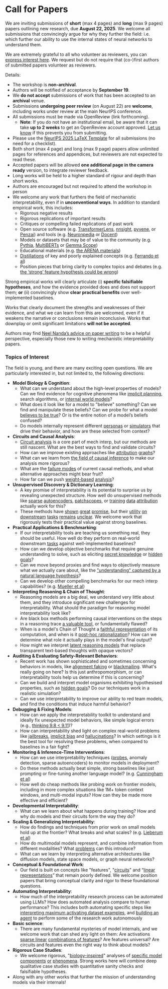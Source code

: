 # Call for Papers
We are inviting submissions of **short** (max 4 pages) and **long** (max 9 pages) papers outlining new research, due **August 22, 2025**. We welcome all submissions that convincingly argue for why they further the field: i.e. which further our ability to use the internal states of neural networks to understand them. 

We are extremely grateful to all who volunteer as reviewers, you can [express interest here](https://www.google.com/url?q=https://docs.google.com/forms/d/e/1FAIpQLSdiw1SJllzoTz_nqzDTzTOGb9DV3W_truQyh-WvYj_QGIi7Mg/viewform?usp%3Ddialog&sa=D&source=editors&ust=1753304904066964&usg=AOvVaw21P5A9ydaepizA7wqwWjWX). We request but do not require that (co-)first authors of submitted papers volunteer as reviewers. 

Details: 
* The workshop is **non-archival**.
* Authors will be notified of acceptance by **September 19**.
* We **do not accept** submissions of work that has been accepted to an **archival** venue.
* Submissions **undergoing peer review** (on August 22) are **welcome**, including works under review at the main NeurIPS conference.
* All submissions must be made via OpenReview (link forthcoming).
  * **Note**: If you do not have an institutional email, be aware that it can take **up to 2 weeks** to get an OpenReview account approved. [Let us know](mailto:neurips2025@mechinterpworkshop.com) if this prevents you from submitting.
* Please use the [NeurIPS 2025 LaTeX Template](https://www.google.com/url?q=https://media.neurips.cc/Conferences/NeurIPS2025/Styles.zip&sa=D&source=editors&ust=1753304904068271&usg=AOvVaw1f5_OWC2ViiALPvLZP-j5y) for all submissions (no need for a checklist).
* Both short (max 4 page) and long (max 9 page) papers allow unlimited pages for references and appendices, but reviewers are not expected to read these.
* Accepted papers will be allowed **one additional page in the camera ready** version, to integrate reviewer feedback.
* Long works will be held to a higher standard of rigour and depth than short works.
* Authors are encouraged but not required to attend the workshop in person
* We welcome any work that furthers the field of mechanistic interpretability, even if in **unconventional ways**. In addition to standard empirical work, this includes:
  * Rigorous negative results
  * Rigorous replications of important results
  * Critiques or compelling failed replications of past work
  * Open source software (e.g. [TransformerLens](https://www.google.com/url?q=https://github.com/neelnanda-io/TransformerLens&sa=D&source=editors&ust=1753304904069410&usg=AOvVaw1wALMYelhJU90-Q-1nOaUo), [nnsight](https://www.google.com/url?q=https://github.com/ndif-team/nnsight&sa=D&source=editors&ust=1753304904069475&usg=AOvVaw13DDfWWvInL_XSn-Tf5znd), [pyvene](https://www.google.com/url?q=https://github.com/stanfordnlp/pyvene/tree/main/pyvene/models/mlp&sa=D&source=editors&ust=1753304904069550&usg=AOvVaw0xxFOd2DPLabf0Aa5dVve9), or [Penzai](https://www.google.com/url?q=https://github.com/google-deepmind/penzai&sa=D&source=editors&ust=1753304904069673&usg=AOvVaw0YV0O0mDJcaI1uUHUpDGOi)) and tools (e.g. [Neuronpedia](https://www.google.com/url?q=http://neuronpedia.org&sa=D&source=editors&ust=1753304904069747&usg=AOvVaw25WTV_fsPNRe0z6ZMeJ52h) or [Docent](https://www.google.com/url?q=https://transluce.org/introducing-docent&sa=D&source=editors&ust=1753304904069825&usg=AOvVaw1nGd2wfZ_WfcEgS3nwwwvv))
  * Models or datasets that may be of value to the community (e.g. [Pythia](https://www.google.com/url?q=https://arxiv.org/abs/2304.01373&sa=D&source=editors&ust=1753304904069973&usg=AOvVaw00XA_U5ge31Ssm5psSfRlu), [MultiBERTs](https://www.google.com/url?q=https://arxiv.org/abs/2106.16163&sa=D&source=editors&ust=1753304904070037&usg=AOvVaw09ThF_zf3ZOfCV-anK7hK9) or [Gemma Scope](https://www.google.com/url?q=https://arxiv.org/abs/2408.05147&sa=D&source=editors&ust=1753304904070109&usg=AOvVaw1LS3JH4Z5Eja2MEMPBxMkf))
  * Educational materials (e.g. [the ARENA materials](https://www.google.com/url?q=https://arena3-chapter1-transformer-interp.streamlit.app/&sa=D&source=editors&ust=1753304904070260&usg=AOvVaw3rOtJ0ch25vlsgWz6UrjEd))
  * [Distillations](https://www.google.com/url?q=https://distill.pub/2017/research-debt/&sa=D&source=editors&ust=1753304904070349&usg=AOvVaw1IqyFVWwPEehswzdaCAtW-) of key and poorly explained concepts (e.g. [Ferrando et al](https://www.google.com/url?q=https://arxiv.org/abs/2405.00208&sa=D&source=editors&ust=1753304904070467&usg=AOvVaw0rcEJPC6cfY8zD9G9nJVkz))
  * Position pieces that bring clarity to complex topics and debates (e.g. [the ‘strong’ feature hypothesis could be wrong](https://www.google.com/url?q=https://www.alignmentforum.org/posts/tojtPCCRpKLSHBdpn/the-strong-feature-hypothesis-could-be-wrong&sa=D&source=editors&ust=1753304904070763&usg=AOvVaw2OuNcOkf3le2zAH16qS4wq))

Strong empirical works will clearly articulate (i) **specific falsifiable hypotheses**, and how the evidence provided does and does not support them; **or** (ii) convincingly show **clear practical benefits** over well-implemented baselines. 

Works that clearly document the strengths and weaknesses of their evidence, and what we can learn from this are welcomed, even if it weakens the narrative or conclusions remain inconclusive. Works that downplay or omit significant limitations **will not be accepted**. 

Authors may find [Neel Nanda’s advice on paper writing](https://www.google.com/url?q=https://www.alignmentforum.org/posts/eJGptPbbFPZGLpjsp/highly-opinionated-advice-on-how-to-write-ml-papers&sa=D&source=editors&ust=1753304904071771&usg=AOvVaw0jcrR9hqMjge3b12p5WomZ) to be a helpful perspective, especially those new to writing mechanistic interpretability papers. 
### Topics of Interest
The field is young, and there are many exciting open questions. We are particularly interested in, but not limited to, the following directions: 
* **Model Biology & Cognition**:
  * What can we understand about the high-level properties of models? Can we find evidence for cognitive phenomena like [implicit planning](https://www.google.com/url?q=https://transformer-circuits.pub/2025/attribution-graphs/biology.html%23dives-poems&sa=D&source=editors&ust=1753304904072430&usg=AOvVaw0jDjvVpb8_m2guXxYI58F7), search algorithms, or [internal world models](https://www.google.com/url?q=https://arxiv.org/abs/2210.13382&sa=D&source=editors&ust=1753304904072529&usg=AOvVaw3oQ_WzrnQYy_1dDYny_apj)?
  * What does it look like for a model to "believe" something? Can we find and manipulate these beliefs? Can we probe for what a model [believes to be true](https://www.google.com/url?q=https://arxiv.org/abs/2310.06824&sa=D&source=editors&ust=1753304904072736&usg=AOvVaw2kP6V_btYM0eNUuxOTVlX3)? Or is the entire notion of a model’s beliefs confused?
  * Do models internally represent different [personas](https://www.google.com/url?q=https://arxiv.org/abs/2406.12094&sa=D&source=editors&ust=1753304904072932&usg=AOvVaw0-av8jVKQSnYI1-HRpU4Sv) or [simulators](https://www.google.com/url?q=https://www.nature.com/articles/s41586-023-06647-8&sa=D&source=editors&ust=1753304904073007&usg=AOvVaw3XiY-4dHr_RVhp1nIu1tsU) that drive their behavior, and how are these selected from context?
* **Circuits and Causal Analysis**:
  * [Circuit analysis](https://www.google.com/url?q=https://distill.pub/2020/circuits/zoom-in/&sa=D&source=editors&ust=1753304904073266&usg=AOvVaw3bdy-bGCunwmBfcvYwoTZF) is a core part of mech interp, but our methods are still nascent. What are the best ways to find and validate circuits?
  * How can we improve existing approaches like [attribution](https://www.google.com/url?q=https://arxiv.org/abs/2406.11944&sa=D&source=editors&ust=1753304904073521&usg=AOvVaw2CZj_Hlb4NtKsPK-8f90Ha) [graphs](https://www.google.com/url?q=https://transformer-circuits.pub/2025/attribution-graphs/methods.html&sa=D&source=editors&ust=1753304904073598&usg=AOvVaw1lyFBTKdKi8ur13-3DlhuB)?
  * What can we learn from [the field of causal inference](https://www.google.com/url?q=https://arxiv.org/abs/2407.04690&sa=D&source=editors&ust=1753304904073734&usg=AOvVaw1c4IK3l1XtHLybbYLjGcat) to make our analysis more rigorous?
  * What are the [failure modes](https://www.google.com/url?q=https://arxiv.org/abs/2307.15771&sa=D&source=editors&ust=1753304904073882&usg=AOvVaw3jDSDpAZv1M7hrIg43-xCr) of current causal methods, and what alternative approaches might bear fruit?
  * How far can we push [weight-based](https://www.google.com/url?q=https://arxiv.org/abs/2301.05217&sa=D&source=editors&ust=1753304904074067&usg=AOvVaw3tyzKoYGu5gnrL4vACzL8M) [analysis](https://www.google.com/url?q=https://arxiv.org/abs/2410.08417&sa=D&source=editors&ust=1753304904074134&usg=AOvVaw0D9asNn3WW1to5qZpq52Wd)?
* **Unsupervised Discovery & Dictionary Learning**:
  * A key promise of interpretability is its potential to surprise us by revealing unexpected structure. How well do unsupervised methods like [sparse](https://www.google.com/url?q=https://arxiv.org/abs/2103.15949&sa=D&source=editors&ust=1753304904074447&usg=AOvVaw0pRUDjLNdd4YbWzsO-8KQ5) [autoencoders](https://www.google.com/url?q=https://transformer-circuits.pub/2023/monosemantic-features&sa=D&source=editors&ust=1753304904074522&usg=AOvVaw3ndUuG3VD9GbLlIJdjFgtb), [patch](https://www.google.com/url?q=https://arxiv.org/abs/2401.06102&sa=D&source=editors&ust=1753304904074577&usg=AOvVaw2S5mFCHLk_wsa8vjHuZmAw)[scopes](https://www.google.com/url?q=https://arxiv.org/abs/2403.10949v2&sa=D&source=editors&ust=1753304904074621&usg=AOvVaw0zg1TzPUx5BM4cNfAE7NeM), or [training](https://www.google.com/url?q=https://proceedings.mlr.press/v70/koh17a?ref%3Dhttps://githubhelp.com&sa=D&source=editors&ust=1753304904074706&usg=AOvVaw3TAFc7MVv6Dz0zJVyfndXD) [data](https://www.google.com/url?q=https://arxiv.org/abs/2308.03296&sa=D&source=editors&ust=1753304904074779&usg=AOvVaw2CSO9f2MbFivKRll1yYhCf) [attribution](https://www.google.com/url?q=https://arxiv.org/abs/2205.11482&sa=D&source=editors&ust=1753304904074855&usg=AOvVaw08vlvLIuk4lpfPioscJj6_) actually work for this?
  * These methods have [shown](https://www.google.com/url?q=https://transformer-circuits.pub/2024/scaling-monosemanticity/index.html&sa=D&source=editors&ust=1753304904075006&usg=AOvVaw0K7BFbnJhGB17ey4VcQMQ_) [great](https://www.google.com/url?q=https://transformer-circuits.pub/2025/attribution-graphs/biology.html&sa=D&source=editors&ust=1753304904075080&usg=AOvVaw1KERpxkgM29PqPBihwLN6T) [promise](https://www.google.com/url?q=https://arxiv.org/abs/2503.10965&sa=D&source=editors&ust=1753304904075148&usg=AOvVaw2fQ45rbCFtCH0iCFVWCtxi), but their [utility](https://www.google.com/url?q=https://arxiv.org/abs/2502.16681&sa=D&source=editors&ust=1753304904075252&usg=AOvVaw2nl3ekWmOiYLgsMY0HT3I4) [on](https://www.google.com/url?q=https://www.tilderesearch.com/blog/sieve&sa=D&source=editors&ust=1753304904075329&usg=AOvVaw2RspKX_b3wT4hv6BceAMcS) [downstream](https://www.google.com/url?q=https://arxiv.org/abs/2501.17148&sa=D&source=editors&ust=1753304904075392&usg=AOvVaw0uduiBgkt6zi20bAc62bxD) [tasks](https://www.google.com/url?q=https://transformer-circuits.pub/2024/features-as-classifiers/index.html&sa=D&source=editors&ust=1753304904075488&usg=AOvVaw3_Wdx3sQ-gCfbUt5c1mgMv) [remains](https://www.google.com/url?q=https://arxiv.org/abs/2502.04382&sa=D&source=editors&ust=1753304904075573&usg=AOvVaw2nFXTJpLHIJu-C5Q7eELth) [unclear](https://www.google.com/url?q=https://www.alignmentforum.org/posts/4uXCAJNuPKtKBsi28/negative-results-for-saes-on-downstream-tasks&sa=D&source=editors&ust=1753304904075694&usg=AOvVaw3QzT34SFLZF0wi72qn-5QK). We welcome work that rigorously tests their practical value against strong baselines.
* **Practical Applications & Benchmarking**:
  * If our interpretability tools are teaching us something real, they should be useful. How well do they perform on real-world downstream [tasks](https://www.google.com/url?q=https://www.lesswrong.com/posts/wGRnzCFcowRCrpX4Y/downstream-applications-as-validation-of-interpretability&sa=D&source=editors&ust=1753304904076485&usg=AOvVaw1kgLnzxq_k1kSL-l3WX3-H) against well-implemented baselines?
  * How can we develop objective benchmarks that require genuine understanding to solve, such as eliciting [secret knowledge](https://www.google.com/url?q=https://arxiv.org/abs/2505.14352&sa=D&source=editors&ust=1753304904076858&usg=AOvVaw3mzi-e3h6mE31nheJy0w_A) or [hidden goals](https://www.google.com/url?q=https://arxiv.org/abs/2503.10965&sa=D&source=editors&ust=1753304904076953&usg=AOvVaw1znwSmboYLtmWdI_dWT8PB)?
  * Can we move beyond proxies and find ways to objectively measure what we actually care about, like the ["understanding" captured by a natural language hypothesis](https://www.google.com/url?q=https://arxiv.org/abs/2502.04382&sa=D&source=editors&ust=1753304904077303&usg=AOvVaw1wUIXiP6HnEGHBPxIbPqc3)?
  * Can we develop other compelling benchmarks for our mech interp capabilities? (e.g. [Mueller et al](https://www.google.com/url?q=https://arxiv.org/abs/2504.13151&sa=D&source=editors&ust=1753304904077571&usg=AOvVaw3PK5dDj23WO1ORe9Qhl0xG))
* **Interpreting Reasoning & Chain of Thought**:
  * Reasoning models are a big deal, we understand very little about them, and they introduce significant new challenges for interpretability. What should the paradigm for reasoning model interpretability look like?
  * Are black box methods performing causal interventions on the steps in a reasoning trace [a valuable tool](https://www.google.com/url?q=https://arxiv.org/abs/2506.19143&sa=D&source=editors&ust=1753304904078305&usg=AOvVaw2fKRvKxqMNHT_cwUTl9lUD), or fundamentally flawed?
  * When is a model's Chain of Thought a [faithful representation](https://www.google.com/url?q=https://arxiv.org/abs/2305.04388&sa=D&source=editors&ust=1753304904078475&usg=AOvVaw2M0bgjN7Mo6bDCbuccyFjl) of its computation, and when is it [post-hoc rationalization](https://www.google.com/url?q=https://arxiv.org/abs/2503.08679&sa=D&source=editors&ust=1753304904078581&usg=AOvVaw10OfZzmKIj8O2aSu8N7c8N)? How can we determine what role it actually plays in the model's final output?
  * How might we interpret [latent reasoning models](https://www.google.com/url?q=https://arxiv.org/abs/2412.06769&sa=D&source=editors&ust=1753304904078772&usg=AOvVaw3UGHu7AuKQmNfOefw4wRNx) that replace transparent text-based thoughts with opaque vectors?
* **Auditing & Evaluating Safety-Relevant Behaviors**:
  * Recent work has shown sophisticated and sometimes concerning behaviors in models, like [alignment faking](https://www.google.com/url?q=https://arxiv.org/abs/2412.14093&sa=D&source=editors&ust=1753304904079117&usg=AOvVaw1wxmfl8MKeNyw3rNDGeuGm) or [blackmailing](https://www.google.com/url?q=https://www.anthropic.com/research/agentic-misalignment&sa=D&source=editors&ust=1753304904079219&usg=AOvVaw0sfdc0zwvAXQ7OPfRqTES3). What's really going on here? Is this just anthropomorphism, or can interpretability tools help us determine if this is concerning?
  * Can we build and interpret model organisms exhibiting hypothesised properties, such as [hidden goals](https://www.google.com/url?q=https://arxiv.org/abs/2503.10965&sa=D&source=editors&ust=1753304904079509&usg=AOvVaw124tzLFl5c-WtquEECHeZ-)? Do our techniques work in a realistic simulation?
  * Can we use interpretability to improve our ability to red team models, and find the conditions that induce harmful behavior?
* **Debugging & Fixing Models**:
  * How can we apply the interpretability toolkit to understand and ideally fix unexpected model behaviors, like simple logical errors (e.g., [thinking 9.8 < 9.11](https://www.google.com/url?q=https://transluce.org/observability-interface&sa=D&source=editors&ust=1753304904080215&usg=AOvVaw2FohLFD4ywIMT9yYhNDtjj))?
  * How can interpretability shed light on complex real-world problems like [jailbreaks](https://www.google.com/url?q=https://transformer-circuits.pub/2025/attribution-graphs/biology.html%23dives-jailbreak&sa=D&source=editors&ust=1753304904080447&usg=AOvVaw0M9AvnhPhG7DjG3tZahpPs), [implicit bias](https://www.google.com/url?q=https://arxiv.org/abs/2506.10922&sa=D&source=editors&ust=1753304904080545&usg=AOvVaw2TNkwRh_XxHBi40xQMMIgs) and [hallucinations](https://www.google.com/url?q=https://arxiv.org/abs/2411.14257&sa=D&source=editors&ust=1753304904080615&usg=AOvVaw1sbU51hZoSwAbozJ0H07Ld)? In which settings is it the best tool for resolving these problems, when compared to baselines in a fair fight?
* **Monitoring & Inference-Time Interventions**:
  * How can we use interpretability techniques ([probes](https://www.google.com/url?q=https://arxiv.org/abs/2102.12452&sa=D&source=editors&ust=1753304904080966&usg=AOvVaw3bTu2ZKQLV3E7qUA-ZIJTe), anomaly detection, sparse autoencoders) to monitor models in deployment?
  * Do these methods actually beat simple, strong baselines like just prompting or fine-tuning another language model? (e.g. [Cunningham et al](https://www.google.com/url?q=https://alignment.anthropic.com/2025/cheap-monitors/&sa=D&source=editors&ust=1753304904081275&usg=AOvVaw0LYk3Cn1dNriETfF3bINjy))
  * How well do cheap methods like probing work on frontier models, including in more complex situations like 1M+ token context windows, and multi-modal inputs? How can they be made more effective and efficient?
* **Developmental Interpretability**:
  * What can we learn about what happens during training? How and why do models and their circuits form the way they do?
* **Scaling & Generalizing Interpretability**:
  * How do findings and techniques from prior work on small models hold up at the frontier? What breaks and what scales? (e.g. [Lieberum et al](https://www.google.com/url?q=https://arxiv.org/abs/2307.09458&sa=D&source=editors&ust=1753304904082338&usg=AOvVaw2EPn71m1xHEAJHUcyHZuAQ))
  * How do multimodal models represent, and combine information from different modalities? What [problems](https://www.google.com/url?q=https://openreview.net/pdf?id%3DVUhRdZp8ke&sa=D&source=editors&ust=1753304904082517&usg=AOvVaw2gqctkbVaEaTBFF4RbHFcM) can this introduce?
  * What can we learn by interpreting alternative architectures like diffusion models, state space models, or graph neural networks?
* **Conceptual & Foundational Work**:
  * Our field is built on concepts like "features", "[circuits](https://www.google.com/url?q=https://distill.pub/2020/circuits/zoom-in/&sa=D&source=editors&ust=1753304904082914&usg=AOvVaw0pkXg_ckkcBD0R6nJAktJs)" and “[linear representations](https://www.google.com/url?q=https://transformer-circuits.pub/2024/july-update/index.html%23linear-representations&sa=D&source=editors&ust=1753304904083015&usg=AOvVaw3MPE_g6D52lrLYNgzi2CiD)” that remain poorly defined. We welcome position papers that bring conceptual clarity and rigor to these foundational questions.
* **Automating Interpretability**:
  * How much of the interpretability research process can be automated using LLMs? How does automated analysis compare to human performance? This includes both automating specific steps like [interpreting maximum activating dataset examples](https://www.google.com/url?q=https://openaipublic.blob.core.windows.net/neuron-explainer/paper/index.html&sa=D&source=editors&ust=1753304904083549&usg=AOvVaw2gFkmUQBr_ZUECa0Ee9mUg), and [building an agent](https://www.google.com/url?q=https://arxiv.org/abs/2404.14394&sa=D&source=editors&ust=1753304904083619&usg=AOvVaw1XEnWoRyiIzxk0izpRoGkX) to perform some of the research work autonomously
* **Basic science**:
  * There are many fundamental mysteries of model internals, and we welcome work that can shed any light on them: Are activations [sparse linear](https://www.google.com/url?q=https://arxiv.org/abs/1601.03764&sa=D&source=editors&ust=1753304904083946&usg=AOvVaw1xQdi4LhFrHbaF2KeI-nIq) [combinations of features](https://www.google.com/url?q=https://transformer-circuits.pub/2022/toy_model/index.html&sa=D&source=editors&ust=1753304904084031&usg=AOvVaw36jI6RYWdNjruSPpn_Impl)? Are features universal? Are circuits and features even the right way to think about models?
* **Rigorous Case Studies**:
  * We welcome rigorous, "[biology-inspired](https://www.google.com/url?q=https://distill.pub/2020/circuits/curve-circuits/&sa=D&source=editors&ust=1753304904084323&usg=AOvVaw2jK3IYuYXx8w6QMiis6Z8n)" analyses of [specific model](https://www.google.com/url?q=https://arxiv.org/abs/2310.04625&sa=D&source=editors&ust=1753304904084395&usg=AOvVaw2wHC763YA1FxpN7lPEQ5Qk) [components](https://www.google.com/url?q=https://transformer-circuits.pub/2024/scaling-monosemanticity/index.html&sa=D&source=editors&ust=1753304904084471&usg=AOvVaw2lnWnFyUuqN5l1AREGujr3) [or](https://www.google.com/url?q=https://arxiv.org/abs/2305.01610&sa=D&source=editors&ust=1753304904084521&usg=AOvVaw1pv1Iq-tx2M4wXyCwrBdqM) [phenomena](https://www.google.com/url?q=https://arxiv.org/abs/2306.09346&sa=D&source=editors&ust=1753304904084575&usg=AOvVaw2pPzoLuu7FRG4EDDRKzb7V). Strong works here will combine deep qualitative case studies with quantitative sanity checks and falsifiable hypotheses.
* Along with any other works that further the mission of understanding models via their internals!